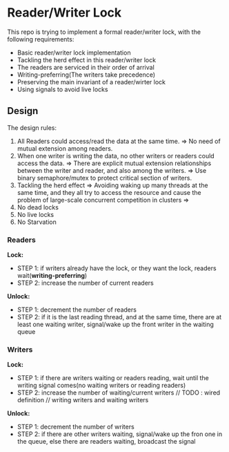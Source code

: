 # Reader/Writer Lock

This repo is trying to implement a formal reader/writer lock, with the following requirements:
- Basic reader/writer lock implementation
- Tackling the herd effect in this reader/writer lock
- The readers are serviced in their order of arrival
- Writing-preferring(The writers take precedence)
- Preserving the main invariant of a reader/wirter lock
- Using signals to avoid live locks

## Design

The design rules:
1. All Readers could access/read the data at the same time. => No need of mutual extension among readers.
2. When one writer is writing the data, no other writers or readers could access the data. => 
There are explicit mutual extension relationships between the writer and reader, and also among the writers.
=> Use binary semaphore/mutex to protect critical section of writers.
3. Tackling the herd effect => Avoiding waking up many threads at the same time, and they all try to access
the resource and cause the problem of large-scale concurrent competition in clusters => 
4. No dead locks
5. No live locks
6. No Starvation



### Readers

**Lock:**
- STEP 1: if writers already have the lock, or they want the lock, readers wait(**writing-preferring**)
- STEP 2: increase the number of current readers


**Unlock:**
- STEP 1: decrement the number of readers
- STEP 2: if it is the last reading thread, and at the same time, there are at least one waiting writer,
signal/wake up the front writer in the waiting queue

### Writers

**Lock:**
- STEP 1: if there are writers waiting or readers reading, wait until the writing signal comes(no waiting 
writers or reading readers)
- STEP 2: increase the number of waiting/current writers // TODO : wired definition // writing writers and waiting writers


**Unlock:**
- STEP 1: decrement the number of writers
- STEP 2: if there are other writers waiting, signal/wake up the fron one in the queue, else there are readers waiting, 
broadcast the signal



